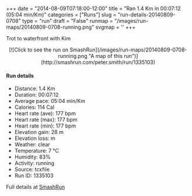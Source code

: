 +++
date = "2014-08-09T07:18:00-12:00"
title = "Ran 1.4 Km in 00:07:12 (05:04 min/Km)"
categories = ["Runs"]
slug = "run-details-20140809-0708"
type = "run"
draft = "False"
runmap = "/images/run-maps/20140809-0708-running.png"
svgmap = '<polyline points="32 100, 31 99, 32 98, 33 97, 33 95, 34 94, 34 93, 34 92, 35 91, 37 89, 38 87, 39 87, 39 85, 39 83, 39 82, 39 80, 40 79, 40 78, 41 77, 42 75, 42 74, 43 73, 43 72, 43 70, 44 69, 44 68, 45 67, 45 65, 45 64, 45 63, 46 62, 47 62, 48 61, 48 58, 48 57, 48 56, 49 55, 50 53, 50 51, 50 49, 51 48, 52 47, 52 46, 56 42, 56 41, 56 39, 56 38, 57 37, 57 36, 58 35, 58 33, 58 32, 58 31, 59 30, 60 29, 60 27, 61 26, 61 25, 63 22, 61 22, 62 20, 62 19, 62 19, 63 18, 63 16, 64 14, 64 12, 64 11, 66 8, 66 7, 66 6, 67 5, 67 4, 68 2, 69 1, 69 0">'
+++

 Trot to waterfront with Kim 

<!--more-->

<center>
[![Click to see the run on SmashRun](/images/run-maps/20140809-0708-running.png "A map of this run")](http://smashrun.com/peter.smith/run/1335103)
</center>

#### Run details

* Distance: 1.4 Km
* Duration: 00:07:12
* Average pace: 05:04 min/Km
* Calories: 114 Cal
* Heart rate (ave): 177 bpm
* Heart rate (max): 177 bpm
* Heart rate (min): 177 bpm
* Elevation gain: 28 m
* Elevation loss:  m
* Weather: clear
* Temperature: 7 &deg;C
* Humidity: 83%
* Activity: running
* Source: tcxfile
* Run ID: 1335103

Full details at [SmashRun](http://smashrun.com/peter.smith/run/1335103)